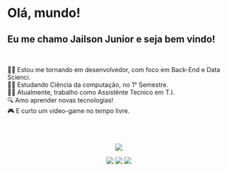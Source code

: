 # Olá, mundo! 
## Eu me chamo Jailson Junior e seja bem vindo!

  <div style="display: inline_block"><br>
    
:man_technologist: Estou me tornando em desenvolvedor, com foco em Back-End e Data Scienci.<br>
:man_student: Estudando Ciência da computação, no 1° Semestre.<br>
:man_office_worker: Atualmente, trabalho como Assistênte Tecnico em T.I.<br>
:mag: Amo aprender novas tecnologias!<br>
:video_game: E curto um video-game no tempo livre.

##

<div style="display: inline_block"><br>

<p align="center">
  <a href="https://skillicons.dev">
    <img src="https://skillicons.dev/icons?i=vscode,github,java,spring,mysql" />
  </a>
</p>


<div>
  <p align="center">
<a href="https://www.instagram.com/jail.junior1/" target="_blank"><img src="https://img.shields.io/badge/-Instagram-%23E4405F?style=for-the-badge&logo=instagram&logoColor=white" target="_blank"></a>
<a href = "mailto:jailson_junior123@hotmail.com"><img src="https://img.shields.io/badge/-Gmail-%23333?style=for-the-badge&logo=gmail&logoColor=white" target="_blank"></a>
<a href="https://www.linkedin.com/in/jailson-junior-847a10215/" target="_blank"><img src="https://img.shields.io/badge/-LinkedIn-%230077B5?style=for-the-badge&logo=linkedin&logoColor=white" target="_blank"></a> 
</p>
  
##
</div>
